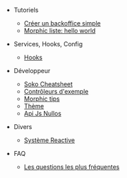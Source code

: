 * Tutoriels
  * [Créer un backoffice simple](tutoriel-creation-bo.md)
  * [Morphic liste: hello world](tutoriel-liste-morphic.md)
  
* Services, Hooks, Config
  * [Hooks](hooks.md)
  
* Développeur
  * [Soko Cheatsheet](dev/soko-cheatsheet.md)
  * [Contrôleurs d'exemple](dev/controller-example.md)
  * [Morphic tips](dev/morphic-tips.md)
  * [Thème](dev/theme.md)
  * [Api Js Nullos](dev/nullos-js-api.md)
  
* Divers
  * [Système Reactive](divers/reactive-system.md)
  
  
* FAQ
  * [Les questions les plus fréquentes](faq.md)